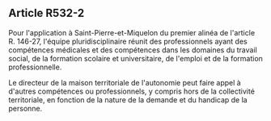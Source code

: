 ## Article R532-2


Pour l'application à Saint-Pierre-et-Miquelon du premier alinéa de l'article R. 146-27, l'équipe
pluridisciplinaire réunit des professionnels ayant des compétences médicales et des compétences dans
les domaines du travail social, de la formation scolaire et universitaire, de l'emploi et de la formation
professionnelle.

Le directeur de la maison territoriale de l'autonomie peut faire appel à d'autres compétences ou
professionnels, y compris hors de la collectivité territoriale, en fonction de la nature de la demande et du
handicap de la personne.

